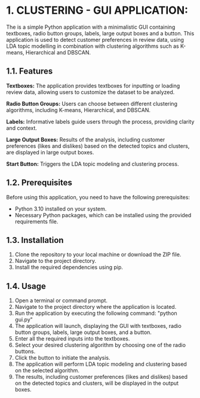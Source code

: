 # 1. CLUSTERING - GUI APPLICATION:
The is a simple Python application with a minimalistic GUI containing textboxes, radio button groups, labels, large output boxes and a button. This application is used to detect customer preferences in review data, using LDA topic modelling in combination with clustering algorithms such as K-means, Hierarchical and DBSCAN. 

## 1.1. Features
__Textboxes:__ The application provides textboxes for inputting or loading review data, allowing users to customize the dataset to be analyzed.

__Radio Button Groups:__ Users can choose between different clustering algorithms, including K-means, Hierarchical, and DBSCAN.

__Labels:__ Informative labels guide users through the process, providing clarity and context.

__Large Output Boxes:__ Results of the analysis, including customer preferences (likes and dislikes) based on the detected topics and clusters, are displayed in large output boxes. 

__Start Button:__ Triggers the LDA topic modeling and clustering process.

## 1.2. Prerequisites
Before using this application, you need to have the following prerequisites:
- Python 3.10 installed on your system.
- Necessary Python packages, which can be installed using the provided requirements file.

## 1.3. Installation
1. Clone the repository to your local machine or download the ZIP file.
2. Navigate to the project directory.
3. Install the required dependencies using pip.

## 1.4. Usage 
1. Open a terminal or command prompt.
2. Navigate to the project directory where the application is located.
3. Run the application by executing the following command: "python gui.py"
4. The application will launch, displaying the GUI with textboxes, radio button groups, labels, large output boxes, and a button.
5. Enter all the required inputs into the textboxes.
6. Select your desired clustering algorithm by choosing one of the radio buttons.
7. Click the button to initiate the analysis.
8. The application will perform LDA topic modeling and clustering based on the selected algorithm.
9. The results, including customer preferences (likes and dislikes) based on the detected topics and clusters, will be displayed in the output boxes.

